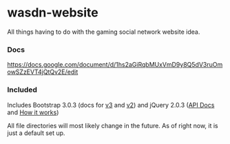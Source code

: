wasdn-website
=============

All things having to do with the gaming social network website idea.

### Docs

https://docs.google.com/document/d/1hs2aGiRqbMUxVmD9y8Q5dV3ruOmowSZzEVT4jQtQv2E/edit

### Included

Includes Bootstrap 3.0.3 (docs for [v3](http://getbootstrap.com/getting-started/) and [v2](http://getbootstrap.com/2.3.2/)) and jQuery 2.0.3 ([API Docs](http://api.jquery.com/) and [How it works](http://learn.jquery.com/about-jquery/how-jquery-works/))

All file directories will most likely change in the future.  As of right now, it is just a default set up.